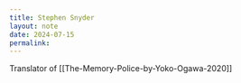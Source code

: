 ```yaml
---
title: Stephen Snyder
layout: note
date: 2024-07-15
permalink:
---
```


Translator of [[The-Memory-Police-by-Yoko-Ogawa-2020]]

